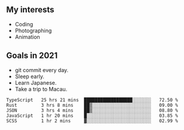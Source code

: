 ## My interests

- Coding
- Photographing
- Animation

## Goals in 2021

- git commit every day.
- Sleep early.
- Learn Japanese.
- Take a trip to Macau.

<!--START_SECTION:waka-->
```text
TypeScript   25 hrs 21 mins  ██████████████████░░░░░░░   72.50 % 
Rust         3 hrs 8 mins    ██▒░░░░░░░░░░░░░░░░░░░░░░   09.00 % 
JSON         3 hrs 4 mins    ██▒░░░░░░░░░░░░░░░░░░░░░░   08.80 % 
JavaScript   1 hr 20 mins    █░░░░░░░░░░░░░░░░░░░░░░░░   03.85 % 
SCSS         1 hr 2 mins     ▓░░░░░░░░░░░░░░░░░░░░░░░░   02.99 % 
```
<!--END_SECTION:waka-->

